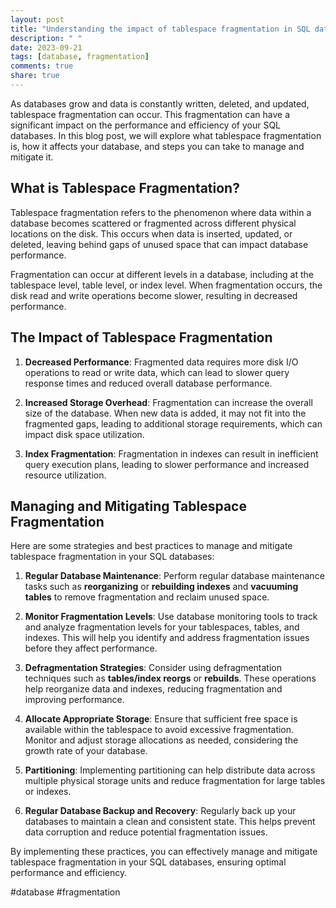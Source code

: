 ```yaml
---
layout: post
title: "Understanding the impact of tablespace fragmentation in SQL databases"
description: " "
date: 2023-09-21
tags: [database, fragmentation]
comments: true
share: true
---
```


As databases grow and data is constantly written, deleted, and updated, tablespace fragmentation can occur. This fragmentation can have a significant impact on the performance and efficiency of your SQL databases. In this blog post, we will explore what tablespace fragmentation is, how it affects your database, and steps you can take to manage and mitigate it.

## What is Tablespace Fragmentation?

Tablespace fragmentation refers to the phenomenon where data within a database becomes scattered or fragmented across different physical locations on the disk. This occurs when data is inserted, updated, or deleted, leaving behind gaps of unused space that can impact database performance.

Fragmentation can occur at different levels in a database, including at the tablespace level, table level, or index level. When fragmentation occurs, the disk read and write operations become slower, resulting in decreased performance.

## The Impact of Tablespace Fragmentation

1. **Decreased Performance**: Fragmented data requires more disk I/O operations to read or write data, which can lead to slower query response times and reduced overall database performance.

2. **Increased Storage Overhead**: Fragmentation can increase the overall size of the database. When new data is added, it may not fit into the fragmented gaps, leading to additional storage requirements, which can impact disk space utilization.

3. **Index Fragmentation**: Fragmentation in indexes can result in inefficient query execution plans, leading to slower performance and increased resource utilization.

## Managing and Mitigating Tablespace Fragmentation

Here are some strategies and best practices to manage and mitigate tablespace fragmentation in your SQL databases:

1. **Regular Database Maintenance**: Perform regular database maintenance tasks such as **reorganizing** or **rebuilding indexes** and **vacuuming tables** to remove fragmentation and reclaim unused space.

2. **Monitor Fragmentation Levels**: Use database monitoring tools to track and analyze fragmentation levels for your tablespaces, tables, and indexes. This will help you identify and address fragmentation issues before they affect performance.

3. **Defragmentation Strategies**: Consider using defragmentation techniques such as **tables/index reorgs** or **rebuilds**. These operations help reorganize data and indexes, reducing fragmentation and improving performance.

4. **Allocate Appropriate Storage**: Ensure that sufficient free space is available within the tablespace to avoid excessive fragmentation. Monitor and adjust storage allocations as needed, considering the growth rate of your database.

5. **Partitioning**: Implementing partitioning can help distribute data across multiple physical storage units and reduce fragmentation for large tables or indexes.

6. **Regular Database Backup and Recovery**: Regularly back up your databases to maintain a clean and consistent state. This helps prevent data corruption and reduce potential fragmentation issues.

By implementing these practices, you can effectively manage and mitigate tablespace fragmentation in your SQL databases, ensuring optimal performance and efficiency.

#database #fragmentation